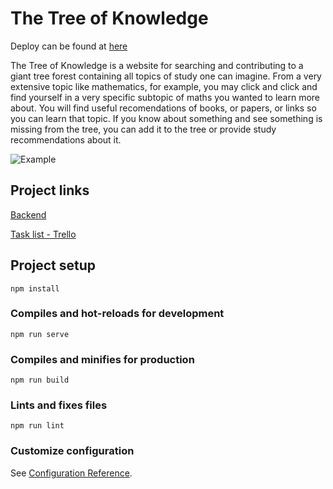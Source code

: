 # The Tree of Knowledge

Deploy can be found at [here](https://the-tree-of-knowledge.herokuapp.com/)

The Tree of Knowledge is a website for searching and contributing to a giant tree forest containing all topics of study one can imagine. From a very extensive topic like mathematics, for example, you may click and click and find yourself in a very specific subtopic of maths you wanted to learn more about. You will find useful recomendations of books, or papers, or links so you can learn that topic. If you know about something and see something is missing from the tree, you can add it to the tree or provide study recommendations about it. 

![Example](https://i.imgur.com/6S5ftyU.png)

## Project links

[Backend](https://github.com/RenatoBrittoAraujo/The-Tree-of-Knowledge-BACK) 

[Task list - Trello](https://trello.com/b/vdMnXiOH/ttok) 

## Project setup
```
npm install
```

### Compiles and hot-reloads for development
```
npm run serve
```

### Compiles and minifies for production
```
npm run build
```

### Lints and fixes files
```
npm run lint
```

### Customize configuration
See [Configuration Reference](https://cli.vuejs.org/config/).
